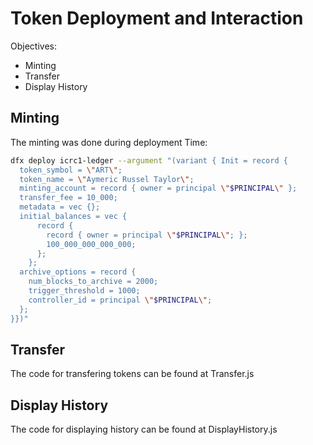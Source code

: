 # Token Deployment and Interaction

Objectives:
- Minting
- Transfer
- Display History

## Minting
The minting was done during deployment Time:
``` bash
dfx deploy icrc1-ledger --argument "(variant { Init = record {
  token_symbol = \"ART\";
  token_name = \"Aymeric Russel Taylor\";
  minting_account = record { owner = principal \"$PRINCIPAL\" };
  transfer_fee = 10_000;
  metadata = vec {};
  initial_balances = vec { 
      record { 
        record { owner = principal \"$PRINCIPAL\"; }; 
        100_000_000_000_000; 
      }; 
    };
  archive_options = record {
    num_blocks_to_archive = 2000;
    trigger_threshold = 1000;
    controller_id = principal \"$PRINCIPAL\";
  };
}})"
```
## Transfer
The code for transfering tokens can be found at Transfer.js

## Display History
The code for displaying history can be found at DisplayHistory.js
